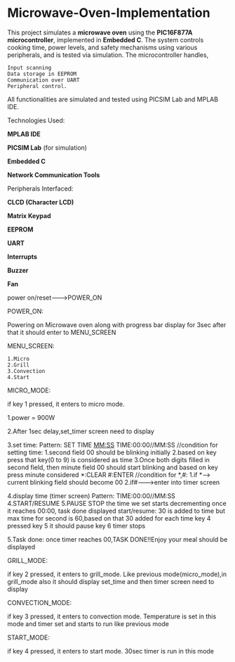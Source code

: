 # Microwave-Oven-Implementation

This project simulates a **microwave oven** using the **PIC16F877A microcontroller**, implemented in **Embedded C**. The system controls cooking time, power levels, and safety mechanisms using various peripherals, and is tested via simulation. The microcontroller handles,
    
    Input scanning
    Data storage in EEPROM
    Communication over UART
    Peripheral control. 

All functionalities are simulated and tested using PICSIM Lab and MPLAB IDE.

Technologies Used:

  **MPLAB IDE**
 
  **PICSIM Lab** (for simulation)
  
  **Embedded C**
  
  **Network Communication Tools**

Peripherals Interfaced:

  **CLCD (Character LCD)**
  
  **Matrix Keypad**
  
  **EEPROM**
  
  **UART**
  
  **Interrupts**
  
  **Buzzer**
  
  **Fan**

power on/reset--->POWER_ON

POWER_ON:

Powering on Microwave oven along with progress bar display for 3sec after that it should enter to MENU_SCREEN

MENU_SCREEN:
    
    1.Micro
    2.Grill
    3.Convection
    4.Start
MICRO_MODE:

if key 1 pressed, it enters to micro mode.

1.power = 900W

2.After 1sec delay,set_timer screen need to display

3.set time:
	Pattern:
	SET TIME <MM:SS>
	TIME:00:00//MM:SS
		//condition for setting time:
		1.second field 00 should be blinking initially
		2.based on key press that key(0 to 9) is considered as time
		3.Once both digits filled in second field, then minute field 00 should start blinking and based on key press minute considered
	*:CLEAR #:ENTER
		//condition for *,#:
		1.if *--> current blinking field should become 00
		2.if#--->enter into timer screen

4.display time (timer screen)
	Pattern:
	TIME:00:00//MM:SS
	4.START/RESUME
	5.PAUSE
	STOP
the time we set starts decrementing once it reaches 00:00, task done displayed
		start/resume:
		30 is added to time but max time for second is 60,based on that 30 added for each time key 4 pressed
		key 5 it should pause
		key 6 timer stops

5.Task done:
	once timer reaches 00,TASK DONE!!Enjoy your meal should be displayed

GRILL_MODE:

if key 2 pressed, it enters to grill_mode. Like previous mode(micro_mode),in grill_mode also it should display set_time and then timer screen need to display

CONVECTION_MODE:

if key 3 pressed, it enters to convection mode. Temperature is set in this mode and timer set and starts to run like previous mode

START_MODE:

if key 4 pressed, it enters to start mode. 30sec timer is run in this mode

